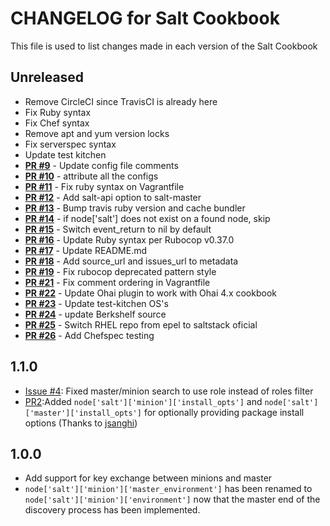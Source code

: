 # CHANGELOG for Salt Cookbook

This file is used to list changes made in each version of the Salt Cookbook

## Unreleased
- Remove CircleCI since TravisCI is already here
- Fix Ruby syntax
- Fix Chef syntax
- Remove apt and yum version locks
- Fix serverspec syntax
- Update test kitchen
- **[PR #9](https://github.com/shortdudey123/chef-salt/pull/9)** - Update config file comments
- **[PR #10](https://github.com/shortdudey123/chef-salt/pull/10)** - attribute all the configs
- **[PR #11](https://github.com/shortdudey123/chef-salt/pull/11)** - Fix ruby syntax on Vagrantfile
- **[PR #12](https://github.com/shortdudey123/chef-salt/pull/12)** - Add salt-api option to salt-master
- **[PR #13](https://github.com/shortdudey123/chef-salt/pull/13)** - Bump travis ruby version and cache bundler
- **[PR #14](https://github.com/shortdudey123/chef-salt/pull/14)** - if node['salt'] does not exist on a found node, skip
- **[PR #15](https://github.com/shortdudey123/chef-salt/pull/15)** - Switch event_return to nil by default
- **[PR #16](https://github.com/shortdudey123/chef-salt/pull/16)** - Update Ruby syntax per Rubocop v0.37.0
- **[PR #17](https://github.com/shortdudey123/chef-salt/pull/17)** - Update README.md
- **[PR #18](https://github.com/shortdudey123/chef-salt/pull/18)** - Add source_url and issues_url to metadata
- **[PR #19](https://github.com/shortdudey123/chef-salt/pull/19)** - Fix rubocop deprecated pattern style
- **[PR #21](https://github.com/shortdudey123/chef-salt/pull/21)** - Fix comment ordering in Vagrantfile
- **[PR #22](https://github.com/shortdudey123/chef-salt/pull/22)** - Update Ohai plugin to work with Ohai 4.x cookbook
- **[PR #23](https://github.com/shortdudey123/chef-salt/pull/23)** - Update test-kitchen OS's
- **[PR #24](https://github.com/shortdudey123/chef-salt/pull/24)** - update Berkshelf source
- **[PR #25](https://github.com/shortdudey123/chef-salt/pull/25)** - Switch RHEL repo from epel to saltstack oficial
- **[PR #26](https://github.com/shortdudey123/chef-salt/pull/26)** - Add Chefspec testing

## 1.1.0
* [Issue #4](https://github.com/darylrobbins/chef-salt/issues/4): Fixed master/minion search to use role instead of roles filter
* [PR2](https://github.com/darylrobbins/chef-salt/pull/3):Added `node['salt']['minion']['install_opts']` and `node['salt']['master']['install_opts']` for optionally providing package install options (Thanks to [jsanghi](https://github.com/jsanghi))

## 1.0.0
* Add support for key exchange between minions and master
* `node['salt']['minion']['master_environment']` has been renamed to `node['salt']['minion']['environment']` now that the master end of the discovery process has been implemented.

